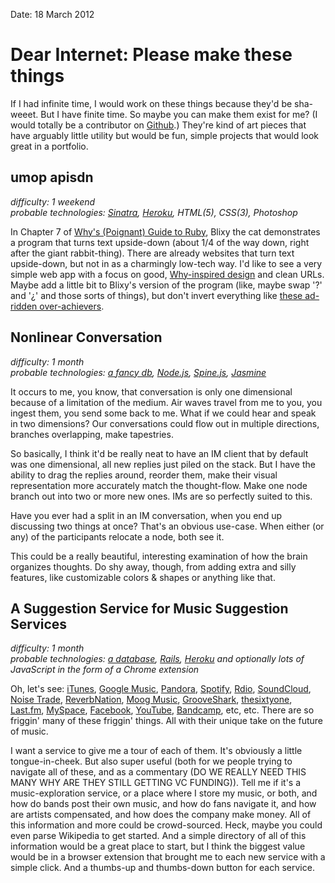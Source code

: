 Date: 18 March 2012

# Dear Internet: Please make these things

If I had infinite time, I would work on these things because
they'd be sha-weeet. But I have finite time. So maybe you can make them
exist for me? (I would totally be a contributor on [Github][1].) They're kind
of art pieces that have arguably little utility but would be fun, simple
projects that would look great in a portfolio.

  [1]: https://github.com

## umop apisdn  
_difficulty: 1 weekend  
probable technologies: [Sinatra][2], [Heroku][3], HTML(5), CSS(3), Photoshop_

In Chapter 7 of [Why's (Poignant) Guide to Ruby][4], Blixy the cat
demonstrates a program that turns text upside-down (about 1/4 of the way
down, right after the giant rabbit-thing). There are already websites
that turn text upside-down, but not in as a charmingly low-tech way. I'd
like to see a very simple web app with a focus on good, [Why-inspired
design][5] and clean URLs. Maybe add a little bit to Blixy's version of the
program (like, maybe swap '?' and '¿' and those sorts of things), but
don't invert everything like [these ad-ridden over-achievers][6].

  [2]: http://www.sinatrarb.com/
  [3]: http://www.heroku.com/
  [4]: http://mislav.uniqpath.com/poignant-guide/book/chapter-7.html
  [5]: http://tryruby.org/
  [6]: http://www.fliptext.org/

## Nonlinear Conversation  
_difficulty: 1 month  
probable technologies: [a fancy db][7], [Node.js][8], [Spine.js][9], [Jasmine][10]_

It occurs to me, you know, that conversation is only one dimensional
because of a limitation of the medium. Air waves travel from me to you,
you ingest them, you send some back to me. What if we could hear and
speak in two dimensions? Our conversations could flow out in multiple
directions, branches overlapping, make tapestries.

So basically, I think it'd be really neat to have an IM client that by
default was one dimensional, all new replies just piled on the stack.
But I have the ability to drag the replies around, reorder them, make
their visual representation more accurately match the thought-flow. Make
one node branch out into two or more new ones. IMs are so perfectly
suited to this.

Have you ever had a split in an IM conversation, when you end up
discussing two things at once? That's an obvious use-case. When either
(or any) of the participants relocate a node, both see it.

This could be a really beautiful, interesting examination of how the
brain organizes thoughts. Do shy away, though, from adding extra and
silly features, like customizable colors & shapes or anything like that.

  [7]: http://pragprog.com/book/rwdata/seven-databases-in-seven-weeks
  [8]: http://nodejs.org/
  [9]: http://stackoverflow.com/questions/5112899/knockout-js-vs-backbone-js-vs
  [10]: http://stackoverflow.com/questions/7047419/qunit-vs-jasmine

## A Suggestion Service for Music Suggestion Services
_difficulty: 1 month  
probable technologies: [a database][11], [Rails][12], [Heroku][13] and optionally lots of
JavaScript in the form of a Chrome extension_

Oh, let's see: [iTunes][14], [Google Music][15], [Pandora][16],
[Spotify][17], [Rdio][18], [SoundCloud][19], [Noise Trade][20],
[ReverbNation][21], [Moog Music][22], [GrooveShark][23],
[thesixtyone][24], [Last.fm][25], [MySpace][26], [Facebook][27],
[YouTube][28], [Bandcamp][29], etc, etc. There are so friggin' many of
these friggin' things. All with their unique take on the future of
music.

I want a service to give me a tour of each of them. It's obviously a
little tongue-in-cheek. But also super useful (both for we people trying
to navigate all of these, and as a commentary (DO WE REALLY NEED THIS
MANY WHY ARE THEY STILL GETTING VC FUNDING)). Tell me if it's a
music-exploration service, or a place where I store my music, or both,
and how do bands post their own music, and how do fans navigate it, and
how are artists compensated, and how does the company make money. All of
this information and more could be crowd-sourced. Heck, maybe you could
even parse Wikipedia to get started. And a simple directory of all of
this information would be a great place to start, but I think the
biggest value would be in a browser extension that brought me to each
new service with a simple click. And a thumbs-up and thumbs-down button
for each service.

  [11]: http://pragprog.com/book/rwdata/seven-databases-in-seven-weeks
  [12]: http://pragprog.com/book/rails4/agile-web-development-with-rails
  [13]: http://www.heroku.com/
  [14]: http://www.apple.com/itunes/
  [15]: https://play.google.com/music
  [16]: http://www.pandora.com/
  [17]: http://www.spotify.com/
  [18]: http://www.rdio.com/
  [19]: http://soundcloud.com/
  [20]: http://noisetrade.com/
  [21]: http://www.reverbnation.com/
  [22]: http://www.moogmusic.com/
  [23]: http://grooveshark.com/
  [24]: http://www.thesixtyone.com/
  [25]: http://www.last.fm/
  [26]: http://www.myspace.com/
  [27]: http://www.facebook.com/
  [28]: http://www.youtube.com/
  [29]: http://bandcamp.com/
